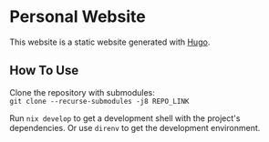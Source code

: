 # Personal Website

This website is a static website generated with [Hugo](https://gohugo.io/).

## How To Use

Clone the repository with submodules:<br>
`git clone --recurse-submodules -j8 REPO_LINK`

Run `nix develop` to get a development shell with the project's dependencies. Or
use `direnv` to get the development environment.
